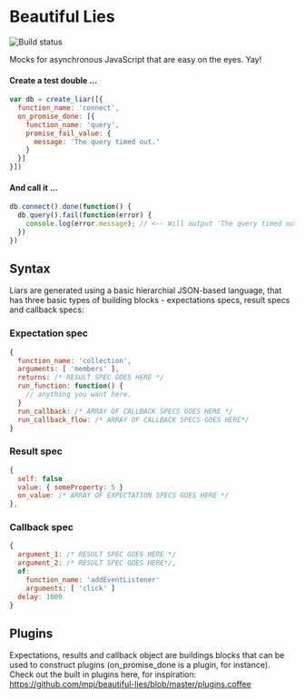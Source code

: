 Beautiful Lies
==============
![Build status](https://api.travis-ci.org/mpj/beautiful-lies.png)

Mocks for asynchronous JavaScript that are easy on the eyes. Yay!

#### Create a test double ...
```javascript
var db = create_liar([{
  function_name: 'connect',
  on_promise_done: [{
    function_name: 'query',
    promise_fail_value: {
      message: 'The query timed out.'
    }
  }]
}])
```
#### And call it ...
```javascript
db.connect().done(function() {
  db.query().fail(function(error) {
    console.log(error.message); // <-- Will output 'The query timed out.'
  })
})
```

## Syntax

Liars are generated using a basic hierarchial JSON-based language,
that has three basic types of building blocks - expectations specs, result specs and callback specs:

### Expectation spec
```javascript
{
  function_name: 'collection',
  arguments: [ 'members' ],
  returns: /* RESULT SPEC GOES HERE */
  run_function: function() {
    // anything you want here.
  }
  run_callback: /* ARRAY OF CALLBACK SPECS GOES HERE */
  run_callback_flow: /* ARRAY OF CALLBACK SPECS GOES HERE*/
}
```

### Result spec
```javascript
{
  self: false
  value: { someProperty: 5 }
  on_value: /* ARRAY OF EXPECTATION SPECS GOES HERE */
},
```

### Callback spec
```javascript
{
  argument_1: /* RESULT SPEC GOES HERE */
  argument_2: /* RESULT SPEC GOES HERE*/,
  of:
    function_name: 'addEventListener'
    arguments: [ 'click' ]
  delay: 1000
}
```


## Plugins
Expectations, results and callback object are buildings blocks that can be used to construct plugins (on_promise_done is a plugin, for instance). Check out the built in plugins here, for inspiration:
https://github.com/mpj/beautiful-lies/blob/master/plugins.coffee








